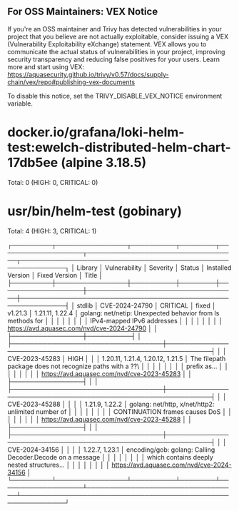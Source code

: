
For OSS Maintainers: VEX Notice
--------------------------------
If you're an OSS maintainer and Trivy has detected vulnerabilities in your project that you believe are not actually exploitable, consider issuing a VEX (Vulnerability Exploitability eXchange) statement.
VEX allows you to communicate the actual status of vulnerabilities in your project, improving security transparency and reducing false positives for your users.
Learn more and start using VEX: https://aquasecurity.github.io/trivy/v0.57/docs/supply-chain/vex/repo#publishing-vex-documents

To disable this notice, set the TRIVY_DISABLE_VEX_NOTICE environment variable.


docker.io/grafana/loki-helm-test:ewelch-distributed-helm-chart-17db5ee (alpine 3.18.5)
======================================================================================
Total: 0 (HIGH: 0, CRITICAL: 0)


usr/bin/helm-test (gobinary)
============================
Total: 4 (HIGH: 3, CRITICAL: 1)

┌─────────┬────────────────┬──────────┬────────┬───────────────────┬──────────────────────────────────┬────────────────────────────────────────────────────────────┐
│ Library │ Vulnerability  │ Severity │ Status │ Installed Version │          Fixed Version           │                           Title                            │
├─────────┼────────────────┼──────────┼────────┼───────────────────┼──────────────────────────────────┼────────────────────────────────────────────────────────────┤
│ stdlib  │ CVE-2024-24790 │ CRITICAL │ fixed  │ v1.21.3           │ 1.21.11, 1.22.4                  │ golang: net/netip: Unexpected behavior from Is methods for │
│         │                │          │        │                   │                                  │ IPv4-mapped IPv6 addresses                                 │
│         │                │          │        │                   │                                  │ https://avd.aquasec.com/nvd/cve-2024-24790                 │
│         ├────────────────┼──────────┤        │                   ├──────────────────────────────────┼────────────────────────────────────────────────────────────┤
│         │ CVE-2023-45283 │ HIGH     │        │                   │ 1.20.11, 1.21.4, 1.20.12, 1.21.5 │ The filepath package does not recognize paths with a \??\  │
│         │                │          │        │                   │                                  │ prefix as...                                               │
│         │                │          │        │                   │                                  │ https://avd.aquasec.com/nvd/cve-2023-45283                 │
│         ├────────────────┤          │        │                   ├──────────────────────────────────┼────────────────────────────────────────────────────────────┤
│         │ CVE-2023-45288 │          │        │                   │ 1.21.9, 1.22.2                   │ golang: net/http, x/net/http2: unlimited number of         │
│         │                │          │        │                   │                                  │ CONTINUATION frames causes DoS                             │
│         │                │          │        │                   │                                  │ https://avd.aquasec.com/nvd/cve-2023-45288                 │
│         ├────────────────┤          │        │                   ├──────────────────────────────────┼────────────────────────────────────────────────────────────┤
│         │ CVE-2024-34156 │          │        │                   │ 1.22.7, 1.23.1                   │ encoding/gob: golang: Calling Decoder.Decode on a message  │
│         │                │          │        │                   │                                  │ which contains deeply nested structures...                 │
│         │                │          │        │                   │                                  │ https://avd.aquasec.com/nvd/cve-2024-34156                 │
└─────────┴────────────────┴──────────┴────────┴───────────────────┴──────────────────────────────────┴────────────────────────────────────────────────────────────┘
